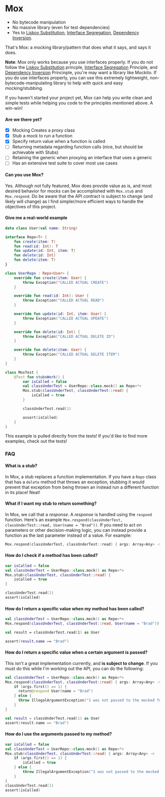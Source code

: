 # Mox
- No bytecode manipulation
- No massive library (even for test dependencies)
- Yes to [Liskov Substitution](http://wiki.c2.com/?LiskovSubstitutionPrinciple), [Interface Segregation](https://en.wikipedia.org/wiki/Interface_segregation_principle), [Dependency Inversion](http://wiki.c2.com/?DependencyInversionPrinciple).

That's Mox: a mocking library/pattern that does what it says, and says it does.

**Note**: Mox only works because you use interfaces properly. If you do not follow the [Liskov Substitution](http://wiki.c2.com/?LiskovSubstitutionPrinciple) princple, [Interface Segregation](https://en.wikipedia.org/wiki/Interface_segregation_principle) Principle, and [Dependency Inversion](http://wiki.c2.com/?DependencyInversionPrinciple) Princinple, you're may want a library like Mockito. If you do use interfaces properly, you can use this extremely lightweight, non-bytecode-manipulating library to help with quick and easy mocking/stubbing.

If you haven't started your project yet, Mox can help you write clean and simple tests while helping you code to the principles mentioned above. A win-win!

#### Are we there yet?
- [x] Mocking Creates a proxy class
- [x] Stub a mock to run a function
- [x] Specify return value when a function is called
- [ ] Returning metadata regarding function calls (nice, but should be achievable with Stubs)
- [ ] Retaining the generic when proxying an interface that uses a generic
- [ ] Has an extensive test suite to cover most use cases

#### Can you use Mox?
Yes. Although not fully featured, Mox does provide value as is, and most desired behavior for mocks can be accomplished with `Mox.stub` and `Mox.respond`. Do be aware that the API contract is subject to change (and likely will change) as I find simpler/more efficient ways to handle the objectives of this project.

#### Give me a real-world example

```kotlin
data class User(val name: String)

interface Repo<T> {
    fun create(item: T)
    fun read(id: Int): T
    fun update(id: Int, item: T)
    fun delete(id: Int)
    fun delete(item: T)
}

class UserRepo : Repo<User> {
    override fun create(item: User) {
        throw Exception("CALLED ACTUAL CREATE")
    }

    override fun read(id: Int): User {
        throw Exception("CALLED ACTUAL READ")
    }

    override fun update(id: Int, item: User) {
        throw Exception("CALLED ACTUAL UPDATE")
    }

    override fun delete(id: Int) {
        throw Exception("CALLED ACTUAL DELETE ID")
    }

    override fun delete(item: User) {
        throw Exception("CALLED ACTUAL DELETE ITEM")
    }
}

class MoxTest {
    @Test fun stubsWork() {
        var isCalled = false
        val classUnderTest = UserRepo::class.mock() as Repo<*>
        Mox.stub(classUnderTest, classUnderTest::read) {
            isCalled = true
        }

        classUnderTest.read(1)

        assert(isCalled)
    }
}
```

This example is pulled directly from the tests! If you'd like to find more examples, check out the tests!


### FAQ
#### What is a stub?
In Mox, a stub replaces a function implementation. If you have a `Repo` class that has a `delete` method that throws an exception, stubbing it would prevent that exception from being thrown an instead run a different function in its place! Neat!

#### What if I want my stub to return something?
In Mox, we call that a _response_. A _response_ is handled using the `respond` function. Here's an example `Mox.respond(classUnderTest, classUnderTest::read, User(name = "Brad"))`. If you need to act on parameters or other decision-making logic, you can instead provide a function as the last parameter instead of a value. For example:

```kotlin
Mox.respond(classUnderTest, classUnderTest::read) { args: Array<Any> -> User(name = "Brad") }
```
#### How do I check if a method has been called?
```kotlin
var isCalled = false
val classUnderTest = UserRepo::class.mock() as Repo<*>
Mox.stub(classUnderTest, classUnderTest::read) {
    isCalled = true
}

classUnderTest.read(1)
assert(isCalled)
```

#### How do I return a specific value when my method has been called?
```kotlin
val classUnderTest = UserRepo::class.mock() as Repo<*>
Mox.respond(classUnderTest, classUnderTest::read, User(name = "Brad"))

val result = classUnderTest.read(1) as User

assert(result.name == "Brad")
```

#### How do I return a specific value when a certain argument is passed?
This isn't a great implementation currently, and **is subject to change**. If you must do this while I'm working out the API, you can do the following:

```kotlin
val classUnderTest = UserRepo::class.mock() as Repo<*>
Mox.respond(classUnderTest, classUnderTest::read) { args: Array<Any> ->
    if (args.first() == 1) {
      return@respond User(name = "Brad")
    } else {
      throw IllegalArgumentException("1 was not passed to the mocked function")
    }
}

val result = classUnderTest.read(1) as User
assert(result.name == "Brad")
```

#### How do I use the arguments passed to my method?
```kotlin
var isCalled = false
val classUnderTest = UserRepo::class.mock() as Repo<*>
Mox.stub(classUnderTest, classUnderTest::read) { args: Array<Any> ->
    if (args.first() == 1) {
        isCalled = true
    } else {
        throw IllegalArgumentException("1 was not passed to the mocked function")
    }
}
classUnderTest.read(1)
assert(isCalled)
```
